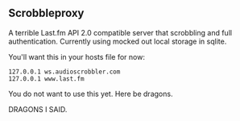 Scrobbleproxy
-------------

A terrible Last.fm API 2.0 compatible server that scrobbling and full authentication. Currently using mocked out local storage in sqlite.

You'll want this in your hosts file for now:
````
127.0.0.1 ws.audioscrobbler.com
127.0.0.1 www.last.fm
````

You do not want to use this yet. Here be dragons.

DRAGONS I SAID.
